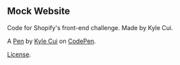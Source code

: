 Mock Website
------------
Code for Shopify's front-end challenge. Made by Kyle Cui. 

A [Pen](https://codepen.io/kylecui/pen/JMvmry) by [Kyle Cui](https://codepen.io/kylecui) on [CodePen](https://codepen.io).

[License](https://codepen.io/kylecui/pen/JMvmry/license).